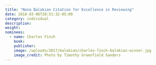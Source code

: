 ```yaml
---
title: "Nona Balakian Citation for Excellence in Reviewing"
date: 2018-03-06T20:51:32-05:00
category: individual
description:
weight: 
nominees:
  - name: Charles Finch 
    book:
    publisher:
    image: /uploads/2017/balakian/charles-finch-balakian-winner.jpg
    image_credit: Photo by Timothy Greenfield Sanders
---
```

